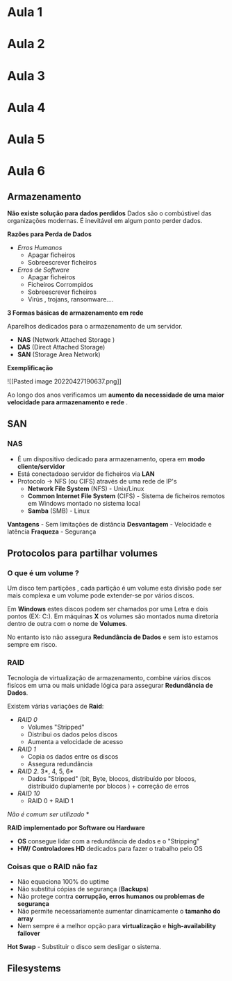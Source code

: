 # Aula 1
# Aula 2
# Aula 3
# Aula 4
# Aula 5
# Aula 6

## Armazenamento
**Não existe solução para dados perdidos**
 Dados são o combústivel das organizações modernas. É inevitável em algum ponto perder dados.

**Razões para Perda de Dados**
- *Erros Humanos*
	- Apagar ficheiros
	- Sobreescrever ficheiros
- *Erros de Software*
	- Apagar ficheiros
	- Ficheiros Corrompidos
	- Sobreescrever ficheiros
	- Virús , trojans, ransomware....

**3 Formas básicas de armazenamento em rede**

Aparelhos dedicados para o armazenamento de um servidor.
- **NAS** (Network Attached Storage )
- **DAS** (Direct Attached Storage) 
- **SAN** (Storage Area Network)

**Exemplificação**

![[Pasted image 20220427190637.png]]

Ao longo dos anos verificamos um **aumento da necessidade de uma maior velocidade para armazenamento e rede** .

## **SAN**


### **NAS**
- É um dispositivo dedicado para armazenamento, opera em **modo cliente/servidor** 
- Está conectadoao servidor de ficheiros via **LAN**
- Protocolo -> NFS (ou CIFS) através de uma rede de IP's
	- **Network File System** (NFS) - Unix/Linux
	- **Common Internet File System** (CIFS) - Sistema de ficheiros remotos em Windows montado no sistema local
	- **Samba** (SMB) - Linux

**Vantagens** - Sem limitações de distância
**Desvantagem** - Velocidade e latência
**Fraqueza** - Segurança


## Protocolos para partilhar volumes
### **O que é um volume ?**
Um disco tem partições , cada partição é um volume esta divisão pode ser mais complexa e um volume pode extender-se por vários discos. 

Em **Windows** estes discos podem ser chamados por uma Letra e dois pontos (EX: C:).
Em máquinas **X** os volumes são montados numa diretoria dentro de outra com o nome de **Volumes**.

No entanto isto não assegura **Redundância de Dados** e sem isto estamos sempre em risco.

### **RAID**
Tecnologia de virtualização de armazenamento, combine vários discos fisícos em uma ou mais unidade lógica para assegurar **Redundância de Dados**.

Existem várias variações de **Raid**:
- *RAID 0*
	- Volumes "Stripped"
	- Distribui os dados pelos discos
	- Aumenta a velocidade de acesso
- *RAID 1*
	- Copia os dados entre os discos
	- Assegura redundância
- *RAID 2*. 3*, 4, 5, 6*
	- Dados "Stripped" (bit, Byte, blocos, distribuído por blocos, distribuído duplamente por blocos ) + correção de erros
- *RAID 10*
	- RAID 0 + RAID 1

 *Não é comum ser utilizado* *

**RAID implementado por Software ou Hardware**
- **OS** consegue lidar com a redundância de dados e o "Stripping"
- **HW/ Controladores HD** dedicados para fazer o trabalho pelo OS

### **Coisas que o RAID não faz**
- Não equaciona 100% do uptime
- Não substitui cópias de segurança (**Backups**)
- Não protege contra **corrupção, erros humanos ou problemas de segurança**
- Não permite necessariamente aumentar dinamicamente o **tamanho do array**
- Nem sempre é a melhor opção para **virtualização** e **high-availability failover**

**Hot Swap** - Substituir o disco sem desligar o sistema.

## Filesystems


